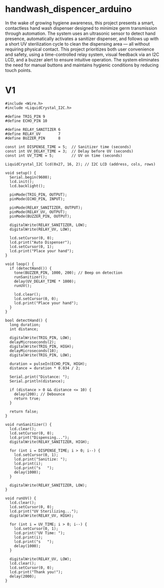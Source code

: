 # handwash_dispencer_arduino
In the wake of growing hygiene awareness, this project presents a smart, contactless hand wash dispenser designed to minimize germ transmission through automation. The system uses an ultrasonic sensor to detect hand presence, automatically activates a sanitizer dispenser, and follows up with a short UV sterilization cycle to clean the dispensing area — all without requiring physical contact.
This project prioritizes both user convenience and safety, using a time-controlled relay system, visual feedback via an I2C LCD, and a buzzer alert to ensure intuitive operation. The system eliminates the need for manual buttons and maintains hygienic conditions by reducing touch points.


# V1
```
#include <Wire.h>
#include <LiquidCrystal_I2C.h>

#define TRIG_PIN 9
#define ECHO_PIN 10

#define RELAY_SANITIZER 6
#define RELAY_UV        7
#define BUZZER_PIN      8

const int DISPENSE_TIME = 5;  // Sanitizer time (seconds)
const int UV_DELAY_TIME = 3;  // Delay before UV (seconds)
const int UV_TIME = 5;        // UV on time (seconds)

LiquidCrystal_I2C lcd(0x27, 16, 2); // I2C LCD (address, cols, rows)

void setup() {
  Serial.begin(9600);
  lcd.init();
  lcd.backlight();

  pinMode(TRIG_PIN, OUTPUT);
  pinMode(ECHO_PIN, INPUT);

  pinMode(RELAY_SANITIZER, OUTPUT);
  pinMode(RELAY_UV, OUTPUT);
  pinMode(BUZZER_PIN, OUTPUT);

  digitalWrite(RELAY_SANITIZER, LOW);
  digitalWrite(RELAY_UV, LOW);

  lcd.setCursor(0, 0);
  lcd.print("Auto Dispenser");
  lcd.setCursor(0, 1);
  lcd.print("Place your hand");
}

void loop() {
  if (detectHand()) {
    tone(BUZZER_PIN, 1000, 200); // Beep on detection
    runSanitizer();
    delay(UV_DELAY_TIME * 1000);
    runUV();
    
    lcd.clear();
    lcd.setCursor(0, 0);
    lcd.print("Place your hand");
  }
}

bool detectHand() {
  long duration;
  int distance;

  digitalWrite(TRIG_PIN, LOW);
  delayMicroseconds(2);
  digitalWrite(TRIG_PIN, HIGH);
  delayMicroseconds(10);
  digitalWrite(TRIG_PIN, LOW);

  duration = pulseIn(ECHO_PIN, HIGH);
  distance = duration * 0.034 / 2;

  Serial.print("Distance: ");
  Serial.println(distance);

  if (distance > 0 && distance <= 10) {
    delay(200); // Debounce
    return true;
  }

  return false;
}

void runSanitizer() {
  lcd.clear();
  lcd.setCursor(0, 0);
  lcd.print("Dispensing...");
  digitalWrite(RELAY_SANITIZER, HIGH);

  for (int i = DISPENSE_TIME; i > 0; i--) {
    lcd.setCursor(0, 1);
    lcd.print("Sanitize: ");
    lcd.print(i);
    lcd.print("s   ");
    delay(1000);
  }

  digitalWrite(RELAY_SANITIZER, LOW);
}

void runUV() {
  lcd.clear();
  lcd.setCursor(0, 0);
  lcd.print("UV Sterilizing...");
  digitalWrite(RELAY_UV, HIGH);

  for (int i = UV_TIME; i > 0; i--) {
    lcd.setCursor(0, 1);
    lcd.print("UV Time: ");
    lcd.print(i);
    lcd.print("s   ");
    delay(1000);
  }

  digitalWrite(RELAY_UV, LOW);
  lcd.clear();
  lcd.setCursor(0, 0);
  lcd.print("Thank you!");
  delay(2000);
}
```

